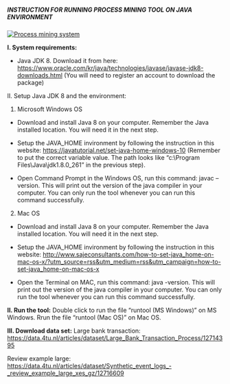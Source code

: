 ##### **INSTRUCTION FOR RUNNING PROCESS MINING TOOL ON JAVA ENVIRONMENT**

[![Process mining system](http://img.youtube.com/vi/Ey9gluLXftI/0.jpg)](http://www.youtube.com/watch?v=Ey9gluLXftI "Process mining system")

**I. System requirements:**
-	Java JDK 8. Download it from here: https://www.oracle.com/kr/java/technologies/javase/javase-jdk8-downloads.html
(You will need to register an account to download the package)

II. Setup Java JDK 8 and the environment:
1. Microsoft Windows OS
- Download and install Java 8 on your computer. Remember the Java installed location. You will need it in the next step.

- Setup the JAVA_HOME invironment by following the instruction in this website: https://javatutorial.net/set-java-home-windows-10
(Remember to put the correct variable value.  The path looks like “c:\Program Files\Java\jdk1.8.0_261” in the previous step).
- Open Command Prompt in the Windows OS,  run this command: javac –version.  This will print out the version of the java compiler in your computer. You can only run the tool whenever you can run this command successfully.

2. Mac OS
- Download and install Java 8 on your computer. Remember the Java installed location. You will need it in the next step.

- Setup the JAVA_HOME invironment by following the instruction in this website: http://www.sajeconsultants.com/how-to-set-java_home-on-mac-os-x/?utm_source=rss&utm_medium=rss&utm_campaign=how-to-set-java_home-on-mac-os-x
- Open the Terminal on MAC,  run this command: java -version.  This will print out the version of the java compiler in your computer. You can only run the tool whenever you can run this command successfully.



**II. Run the tool:**
Double click to run the file “runtool (MS Windows)” on MS Windows.
Rrun the file “runtool (Mac OS)” on Mac OS.

**III. Download data set:**
Large bank transaction: https://data.4tu.nl/articles/dataset/Large_Bank_Transaction_Process/12714395

Review example large: https://data.4tu.nl/articles/dataset/Synthetic_event_logs_-_review_example_large_xes_gz/12716609
